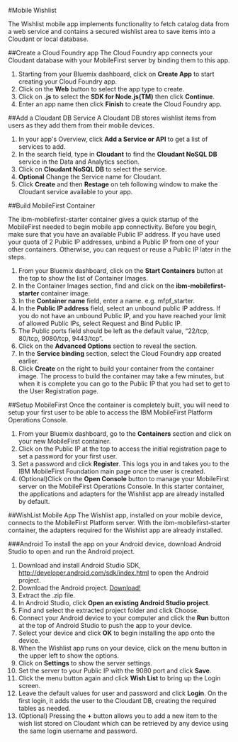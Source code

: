 #Mobile Wishlist

The Wishlist mobile app implements functionality to fetch catalog data from a web service and contains a secured wishlist area to save items into a Cloudant or local database.

##Create a Cloud Foundry app
The Cloud Foundry app connects your Cloudant database with your MobileFirst server by binding them to this app.
1. Starting from your Bluemix dashboard, click on **Create App** to start creating your Cloud Foundry app.
2. Click on the **Web** button to select the app type to create.
3. Click on **.js** to select the **SDK for Node.js(TM)** then click **Continue**.
4. Enter an app name then click **Finish** to create the Cloud Foundry app.

##Add a Cloudant DB Service
A Cloudant DB stores wishlist items from users as they add them from their mobile devices. 
1. In your app's Overview, click **Add a Service or API** to get a list of services to add.
2. In the search field, type in **Cloudant** to find the **Cloudant NoSQL DB** service in the Data and Analytics section.
3. Click on **Cloudant NoSQL DB** to select the service.
4. **Optional** Change the Service name for Cloudant.
5. Click **Create** and then **Restage** on teh following window to make the Cloudant service available to your app. 


##Build MobileFirst Container

The ibm-mobilefirst-starter container gives a quick startup of the MobileFirst needed to begin mobile app connectivity. 
Before you begin, make sure that you have an available Public IP address. If you have used your quota of 2 Public IP addresses, unbind a Public IP from one of your other containers. Otherwise, you can request or reuse a Public IP later in the steps.

1. From your Bluemix dashboard, click on the **Start Containers** button at the top to show the list of Container Images.
2. In the Container Images section, find and click on the **ibm-mobilefirst-starter** container image.
3. In the **Container name** field, enter a name. e.g. mfpf_starter.
4. In the **Public IP address** field, select an unbound public IP address. If you do not have an unbound Public IP, and you have reached your limit of allowed Public IPs, select Request and Bind Public IP.
5. The Public ports field should be left as the default value, “22/tcp, 80/tcp, 9080/tcp, 9443/tcp”.
6. Click on the **Advanced Options** section to reveal the section.
7. In the **Service binding** section, select the Cloud Foundry app created earlier.
8. Click **Create** on the right to build your container from the container image. The process to build the container may take a few minutes, but when it is complete you can go to the Public IP that you had set to get to the User Registration page.

##Setup MobileFirst
Once the container is completely built, you will need to setup your first user to be able to access the IBM MobileFirst Platform Operations Console.
1. From your Bluemix dashboard, go to the **Containers** section and click on your new MobileFirst container.
2. Click on the Public IP at the top to access the initial registration page to set a password for your first user.
3. Set a password and click **Register**. This logs you in and takes you to the IBM MobileFirst Foundation main page once the user is created.
4. (Optional)Click on the **Open Console** button to manage your MobileFirst server on the MobileFirst Operations Console. In this starter container, the applications and adapters for the Wishlist app are already installed by default.

##WishList Mobile App
The Wishlist app, installed on your mobile device, connects to the MobileFirst Platform server. With the ibm-mobilefirst-starter container, the adapters required for the Wishlist app are already installed.

###Android
To install the app on your Android device, download Android Studio to open and run the Android project.
1. Download and install Android Studio SDK, http://developer.android.com/sdk/index.html to open the Android project.
2. Download the Android project. [Download!](https://ibm.box.com/shared/static/qq10p5xhqxdszq1j9fqiuy12wnayadrf.zip)
3. Extract the .zip file.
4. In Android Studio, click **Open an existing Android Studio project**.
5. Find and select the extracted project folder and click Choose.
6. Connect your Android device to your computer and click the **Run** button at the top of Android Studio to push the app to your device.
7. Select your device and click **OK** to begin installing the app onto the device.
8. When the Wishlist app runs on your device, click on the menu button in the upper left to show the options.
9. Click on **Settings** to show the server settings.
10. Set the server to your Public IP with the 9080 port and click **Save**.
11. Click the menu button again and click **Wish List**  to bring up the Login screen.
12. Leave the default values for user and password and click **Login**. On the first login, it adds the user to the Cloudant DB, creating the required tables as needed.
13. (Optional) Pressing the **+** button allows you to add a new item to the wish list stored on Cloudant which can be retrieved by any device using the same login username and password.


